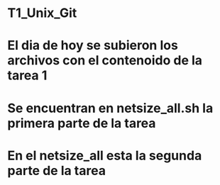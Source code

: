 # T1_Unix_Git
# El dia de hoy se subieron los archivos con el contenoido de la tarea 1 
# Se encuentran en netsize_all.sh la primera parte de la tarea 
# En el netsize_all esta la segunda parte de la tarea 
